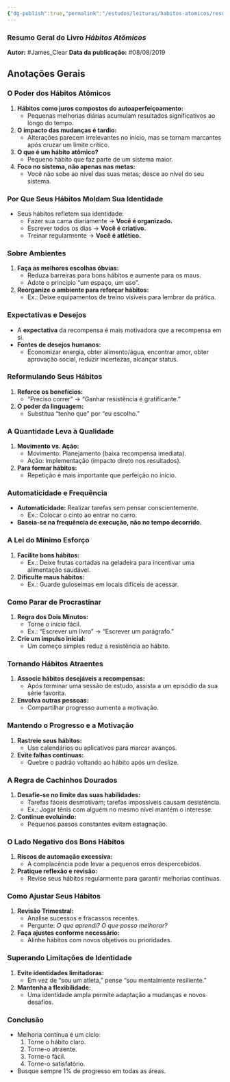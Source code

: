 ```yaml
---
{"dg-publish":true,"permalink":"/estudos/leituras/habitos-atomicos/resumo-habitos-atomicos/","updated":"2025-03-08T18:09:44.182-03:00"}
---
```


### Resumo Geral do Livro *Hábitos Atômicos*

**Autor:** #James_Clear
**Data da publicação:** #08/08/2019

## **Anotações Gerais**

### **O Poder dos Hábitos Atômicos**

1. **Hábitos como juros compostos do autoaperfeiçoamento:**
    - Pequenas melhorias diárias acumulam resultados significativos ao longo do tempo.
2. **O impacto das mudanças é tardio:**
    - Alterações parecem irrelevantes no início, mas se tornam marcantes após cruzar um limite crítico.
3. **O que é um hábito atômico?**
    - Pequeno hábito que faz parte de um sistema maior.
4. **Foco no sistema, não apenas nas metas:**
    - Você não sobe ao nível das suas metas; desce ao nível do seu sistema.

### **Por Que Seus Hábitos Moldam Sua Identidade**

- Seus hábitos refletem sua identidade:
    - Fazer sua cama diariamente → **Você é organizado.**
    - Escrever todos os dias → **Você é criativo.**
    - Treinar regularmente → **Você é atlético.**

### **Sobre Ambientes**

1. **Faça as melhores escolhas óbvias:**
    - Reduza barreiras para bons hábitos e aumente para os maus.
    - Adote o princípio “um espaço, um uso”.
2. **Reorganize o ambiente para reforçar hábitos:**
    - Ex.: Deixe equipamentos de treino visíveis para lembrar da prática.

### **Expectativas e Desejos**

- A **expectativa** da recompensa é mais motivadora que a recompensa em si.
- **Fontes de desejos humanos:**
    - Economizar energia, obter alimento/água, encontrar amor, obter aprovação social, reduzir incertezas, alcançar status.

### **Reformulando Seus Hábitos**

1. **Reforce os benefícios:**
    - “Preciso correr” → “Ganhar resistência é gratificante.”
2. **O poder da linguagem:**
    - Substitua “tenho que” por “eu escolho.”

### **A Quantidade Leva à Qualidade**

1. **Movimento vs. Ação:**
    - Movimento: Planejamento (baixa recompensa imediata).
    - Ação: Implementação (impacto direto nos resultados).
2. **Para formar hábitos:**
    - Repetição é mais importante que perfeição no início.

### **Automaticidade e Frequência**

- **Automaticidade:** Realizar tarefas sem pensar conscientemente.
    - Ex.: Colocar o cinto ao entrar no carro.
- **Baseia-se na frequência de execução, não no tempo decorrido.**

### **A Lei do Mínimo Esforço**

1. **Facilite bons hábitos:**
    - Ex.: Deixe frutas cortadas na geladeira para incentivar uma alimentação saudável.
2. **Dificulte maus hábitos:**
    - Ex.: Guarde guloseimas em locais difíceis de acessar.

### **Como Parar de Procrastinar**

1. **Regra dos Dois Minutos:**
    - Torne o início fácil.
    - Ex.: “Escrever um livro” → “Escrever um parágrafo.”
2. **Crie um impulso inicial:**
    - Um começo simples reduz a resistência ao hábito.

### **Tornando Hábitos Atraentes**

1. **Associe hábitos desejáveis a recompensas:**
    - Após terminar uma sessão de estudo, assista a um episódio da sua série favorita.
2. **Envolva outras pessoas:**
    - Compartilhar progresso aumenta a motivação.

### **Mantendo o Progresso e a Motivação**

1. **Rastreie seus hábitos:**
    - Use calendários ou aplicativos para marcar avanços.
2. **Evite falhas contínuas:**
    - Quebre o padrão voltando ao hábito após um deslize.

### **A Regra de Cachinhos Dourados**

1. **Desafie-se no limite das suas habilidades:**
    - Tarefas fáceis desmotivam; tarefas impossíveis causam desistência.
    - Ex.: Jogar tênis com alguém no mesmo nível mantém o interesse.
2. **Continue evoluindo:**
    - Pequenos passos constantes evitam estagnação.

### **O Lado Negativo dos Bons Hábitos**

1. **Riscos de automação excessiva:**
    - A complacência pode levar a pequenos erros despercebidos.
2. **Pratique reflexão e revisão:**
    - Revise seus hábitos regularmente para garantir melhorias contínuas.

### **Como Ajustar Seus Hábitos**

1. **Revisão Trimestral:**
    - Analise sucessos e fracassos recentes.
    - Pergunte: _O que aprendi? O que posso melhorar?_
2. **Faça ajustes conforme necessário:**
    - Alinhe hábitos com novos objetivos ou prioridades.

### **Superando Limitações de Identidade**

1. **Evite identidades limitadoras:**
    - Em vez de “sou um atleta,” pense “sou mentalmente resiliente.”
2. **Mantenha a flexibilidade:**
    - Uma identidade ampla permite adaptação a mudanças e novos desafios.

### **Conclusão**

- Melhoria contínua é um ciclo:
    1. Torne o hábito claro.
    2. Torne-o atraente.
    3. Torne-o fácil.
    4. Torne-o satisfatório.
- Busque sempre 1% de progresso em todas as áreas.
